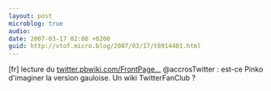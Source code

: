 ```yaml
---
layout: post
microblog: true
audio: 
date: 2007-03-17 02:00 +0200
guid: http://xtof.micro.blog/2007/03/17/t8914401.html
---
```

[fr] lecture du [twitter.pbwiki.com/FrontPage...](https://twitter.pbwiki.com/FrontPage.) @accrosTwitter : est-ce Pinko d'imaginer la version gauloise. Un wiki TwitterFanClub ?
